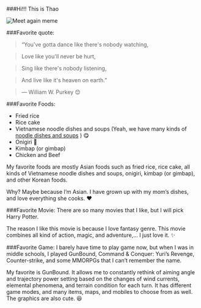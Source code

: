 ###Hi!!! This is Thao 

![Meet again meme](https://cloud.githubusercontent.com/assets/8836789/6023597/97676422-ab93-11e4-8fac-d21b7b156c00.jpg)

###Favorite quote: 
>“You've gotta dance like there's nobody watching, 

>Love like you'll never be hurt,

>Sing like there's nobody listening,

>And live like it's heaven on earth.”

>― William W. Purkey
:blush:

###Favorite Foods: 
* Fried rice
* Rice cake
* Vietnamese noodle dishes and soups (Yeah, we have many kinds of [noodle dishes and soups](http://en.wikipedia.org/wiki/List_of_Vietnamese_dishes) ) :yum:
* Onigiri :rice_ball:
* Kimbap (or gimbap)
* Chicken and Beef

My favorite foods are mostly Asian foods such as fried rice, rice cake, all kinds of Vietnamese noodle dishes and soups, onigiri, kimbap (or gimbap), and other Korean foods.

Why? Maybe because I’m Asian. I have grown up with my mom’s dishes, and love everything she cooks. :heart:

###Favorite Movie: 
There are so many movies that I like, but I will pick Harry Potter. </br>

The reason I like this movie is because I love fantasy genre. This movie combines all kind of action, magic, and adventure,… I just love it. :sparkles:

###Favorite Game:
I barely have time to play game now, but when I was in middle schools, I played GunBound, Command & Conquer: Yuri’s Revenge, Counter-strike, and some MMORPGs that I can’t remember the name. </br>

My favorite is GunBound. It allows me to constantly rethink of aiming angle and trajectory power setting based on the changes of wind currents, elemental phenomena, and terrain condition for each turn. It has different game modes, and many items, maps, and mobiles to choose from as well. The graphics are also cute. :laughing:
